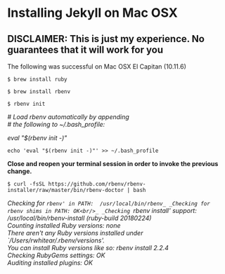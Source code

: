 # Installing Jekyll on Mac OSX

## **DISCLAIMER:** This is just my experience. No guarantees that it will work for you

The following was successful on Mac OSX El Capitan (10.11.6)

```$ brew install ruby```

```$ brew install rbenv```

```$ rbenv init```

_\# Load rbenv automatically by appending<br/>_
_\# the following to ~/.bash_profile:_

_eval "$(rbenv init -)"_


```echo 'eval "$(rbenv init -)"' >> ~/.bash_profile```

**Close and reopen your terminal session in order to invoke the previous change.**

```$ curl -fsSL https://github.com/rbenv/rbenv-installer/raw/master/bin/rbenv-doctor | bash```

_Checking for `rbenv' in PATH:  /usr/local/bin/rbenv_
_Checking for rbenv shims in PATH: OK<br/>_
_Checking `rbenv install' support: /usr/local/bin/rbenv-install (ruby-build 20180224)<br/>_
_Counting installed Ruby versions: none<br/>_
  _There aren't any Ruby versions installed under `/Users/rwhitear/.rbenv/versions'.<br/>_
  _You can install Ruby versions like so: rbenv install 2.2.4<br/>_
_Checking RubyGems settings: OK<br/>_
_Auditing installed plugins: OK_
